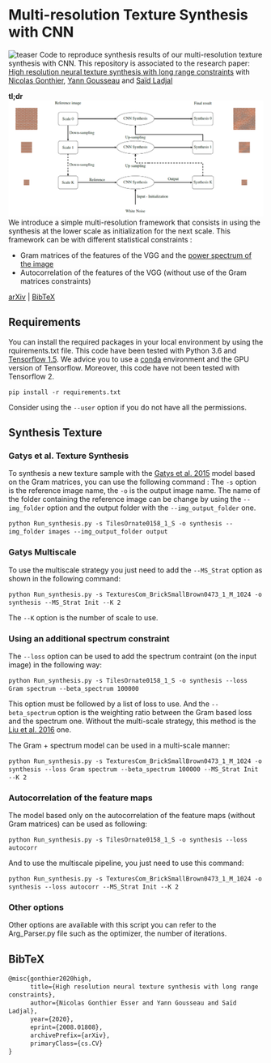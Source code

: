 # Multi-resolution Texture Synthesis with CNN
![teaser](asser/Synthesis.PNG)
Code to reproduce synthesis results of our multi-resolution texture synthesis with CNN. This repository is associated to the research paper: [High resolution neural texture synthesis with long range constraints](https://arxiv.org/abs/2008.01808) with [Nicolas Gonthier](https://perso.telecom-paristech.fr/gonthier/), [Yann Gousseau](https://perso.telecom-paristech.fr/gousseau/) and [Saïd Ladjal](https://perso.telecom-paristech.fr/ladjal/)

**tl;dr** 
![teaser](assert/Multi.PNG)
We introduce a simple multi-resolution framework that consists in using the synthesis at the lower scale as initialization for the next scale. This framework can be with different statistical constraints :
- Gram matrices of the features of the VGG and the [power spectrum of the image](https://arxiv.org/abs/1605.01141)
- Autocorrelation of the features of the VGG (without use of the Gram matrices constraints)

[arXiv](https://arxiv.org/abs/2008.01808) | [BibTeX](#bibtex) 


## Requirements
You can install the required packages in your local environment by using the rquirements.txt file. 
This code have been tested with Python 3.6 and [Tensorflow 1.5](https://www.tensorflow.org/versions/r1.15/api_docs/python/tf?hl=fr).
We advice you to use a [conda](https://conda.io/) environment and the GPU version of Tensorflow.
Moreover, this code have not been tested with Tensorflow 2.

```
pip install -r requirements.txt
```

Consider using the `--user` option if you do not have all the permissions.

## Synthesis Texture

### Gatys et al. Texture Synthesis

To synthesis a new texture sample with the [Gatys et al. 2015](https://arxiv.org/abs/1505.07376) model based on the Gram matrices, you can use the following command :
The `-s` option is the reference image name, the `-o` is the output image name. The name of the folder containing the reference image can be change by using the `--img_folder` option and the output folder with the `--img_output_folder` one.


```
python Run_synthesis.py -s TilesOrnate0158_1_S -o synthesis --img_folder images --img_output_folder output
```

### Gatys Multiscale

To use the multiscale strategy you just need to add the `--MS_Strat` option as shown in the following command:
```
python Run_synthesis.py -s TexturesCom_BrickSmallBrown0473_1_M_1024 -o synthesis --MS_Strat Init --K 2
```
The `--K` option is the number of scale to use.

### Using an additional spectrum constraint

The `--loss` option can be used to add the spectrum contraint (on the input image) in the following way:
```
python Run_synthesis.py -s TilesOrnate0158_1_S -o synthesis --loss Gram spectrum --beta_spectrum 100000
```
This option must be followed by a list of loss to use. And the `--beta_spectrum` option is the weighting ratio between the Gram based loss and the spectrum one.
Without the multi-scale strategy, this method is the [Liu et al. 2016](https://arxiv.org/abs/1605.01141) one.

The Gram + spectrum model can be used in a multi-scale manner:
```
python Run_synthesis.py -s TexturesCom_BrickSmallBrown0473_1_M_1024 -o synthesis --loss Gram spectrum --beta_spectrum 100000 --MS_Strat Init --K 2
```


### Autocorrelation of the feature maps

The model based only on the autocorrelation of the feature maps (without Gram matrices) can be used as following:
```
python Run_synthesis.py -s TilesOrnate0158_1_S -o synthesis --loss autocorr
```
And to use the multiscale pipeline, you just need to use this command:
```
python Run_synthesis.py -s TexturesCom_BrickSmallBrown0473_1_M_1024 -o synthesis --loss autocorr --MS_Strat Init --K 2
```


### Other options

Other options are available with this script you can refer to the Arg_Parser.py file such as the optimizer, the number of iterations.

## BibTeX

```
@misc{gonthier2020high,
      title={High resolution neural texture synthesis with long range constraints}, 
      author={Nicolas Gonthier Esser and Yann Gousseau and Saïd Ladjal},
      year={2020},
      eprint={2008.01808},
      archivePrefix={arXiv},
      primaryClass={cs.CV}
}
```
